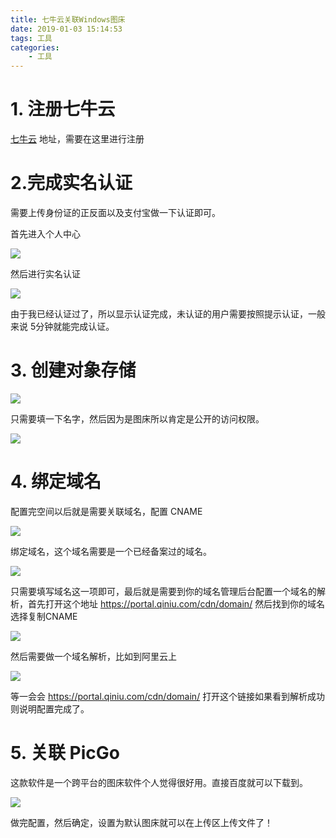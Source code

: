 ```yaml
---
title: 七牛云关联Windows图床
date: 2019-01-03 15:14:53
tags: 工具
categories:
	- 工具
---
```


# 1. 注册七牛云

[七牛云](https://portal.qiniu.com/create) 地址，需要在这里进行注册

# 2.完成实名认证

需要上传身份证的正反面以及支付宝做一下认证即可。

首先进入个人中心

![](http://images.heniankj.com/20190103152010.png)

然后进行实名认证

![](http://images.heniankj.com/20190103152132.png)

由于我已经认证过了，所以显示认证完成，未认证的用户需要按照提示认证，一般来说 5分钟就能完成认证。

# 3. 创建对象存储

![](http://images.heniankj.com/20190103152527.png)

只需要填一下名字，然后因为是图床所以肯定是公开的访问权限。

![](F:\OneDrive\Blog\source\images\20190103152647.png)

# 4. 绑定域名

配置完空间以后就是需要关联域名，配置 CNAME 

![](http://images.heniankj.com/20190103152918.png)

绑定域名，这个域名需要是一个已经备案过的域名。

![](F:\OneDrive\Blog\source\images\20190103153019.png)

只需要填写域名这一项即可，最后就是需要到你的域名管理后台配置一个域名的解析，首先打开这个地址 https://portal.qiniu.com/cdn/domain/ 然后找到你的域名选择复制CNAME

![](http://images.heniankj.com/20190103153215.png)

然后需要做一个域名解析，比如到阿里云上

![](http://images.heniankj.com/20190103153419.png)

等一会会 https://portal.qiniu.com/cdn/domain/ 打开这个链接如果看到解析成功则说明配置完成了。

# 5. 关联 PicGo

这款软件是一个跨平台的图床软件个人觉得很好用。直接百度就可以下载到。

![](http://images.heniankj.com/20190103153719.png)

做完配置，然后确定，设置为默认图床就可以在上传区上传文件了！
